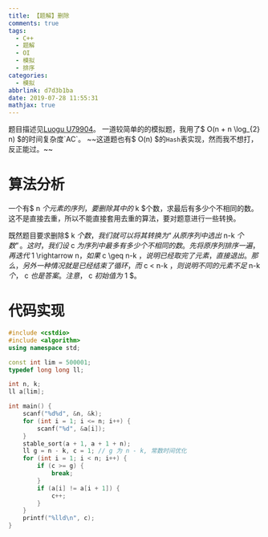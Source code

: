 ```yaml
---
title: 【题解】删除
comments: true
tags:
  - C++
  - 题解
  - OI
  - 模拟
  - 排序
categories:
  - 模拟
abbrlink: d7d3b1ba
date: 2019-07-28 11:55:31
mathjax: true
---
```

题目描述见[Luogu U79904](https://www.luogu.org/problem/U79904)。
一道较简单的的模拟题，我用了$ O(n + n \log_{2} n) $的时间复杂度`AC`。
~~这道题也有$ O(n) $的`Hash`表实现，然而我不想打，反正能过。~~
<!-- more -->
# 算法分析
一个有$ n $个元素的序列，要删除其中的$ k $个数，求最后有多少个不相同的数。这不是直接去重，所以不能直接套用去重的算法，要对题意进行一些转换。  

既然题目要求删除$ k $个数，我们就可以将其转换为“从原序列中选出$ n-k $个数”。这时，我们设$ c $为序列中最多有多少个不相同的数。先将原序列排序一遍，再迭代$ 1 \rightarrow n$，如果$ c \geq n-k $，说明已经取完了元素，直接退出。那么，另外一种情况就是已经结束了循环，而$ c < n-k $，则说明不同的元素不足$ n-k $个，$ c $也是答案。注意，$ c $初始值为$ 1 $。

# 代码实现

```cpp
#include <cstdio>
#include <algorithm>
using namespace std;

const int lim = 500001;
typedef long long ll;

int n, k;
ll a[lim];

int main() {
    scanf("%d%d", &n, &k);
    for (int i = 1; i <= n; i++) {
        scanf("%d", &a[i]);
    }
    stable_sort(a + 1, a + 1 + n);
    ll g = n - k, c = 1; // g 为 n - k, 常数时间优化
    for (int i = 1; i < n; i++) {
        if (c >= g) {
            break;
        }
        if (a[i] != a[i + 1]) {
            c++;
        }
    }
    printf("%lld\n", c);
}
```



